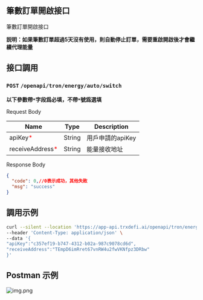 ## 筆數訂單開啟接口
筆數訂單開啟接口

**説明：如果筆數訂單超過5天沒有使用，則自動停止訂單，需要重啟開啟後才會繼續代理能量**

## 接口調用
### `POST` `/openapi/tron/energy/auto/switch`
**以下參數帶`*`字段爲必填，不帶`*`號爲選填**

Request Body

| Name                                           | Type   | Description |
|------------------------------------------------|--------|------------|
| apiKey<span style="color:red">*</span>         | String | 用戶申請的apiKey |
| receiveAddress<span style="color:red">*</span> | String | 能量接收地址 |


Response Body
```JSON
{
  "code": 0,//0表示成功，其他失敗
  "msg": "success"
}

```

## 調用示例
```bash
curl --silent --location 'https://app-api.trxdefi.ai/openapi/tron/energy/auto/switch' \
--header 'Content-Type: application/json' \
--data '{
"apiKey":"c357ef19-b747-4312-b02a-987c9078cd6d",
"receiveAddress":"TEmpD6imRret67vnRW4u2fwVKNfpz3DRbw"
}'

```

## Postman 示例

![img.png](https://raw.githubusercontent.com/robertwan2088/TRXDeFi/refs/heads/main/readme/img/auto_switch.png)

